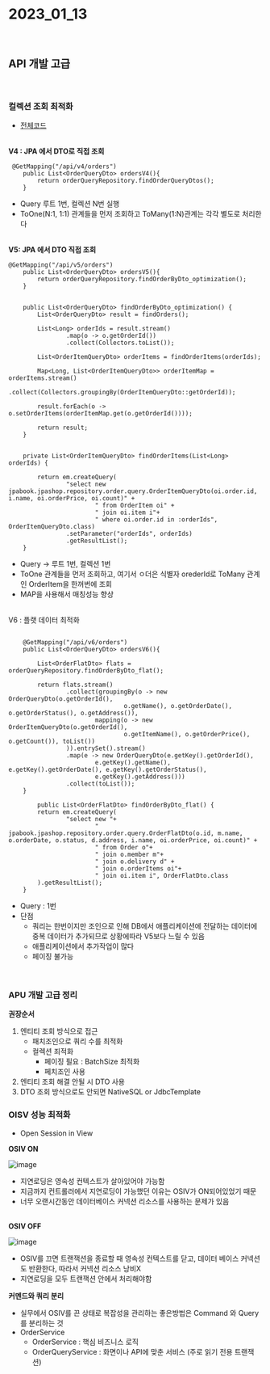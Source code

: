 # 2023_01_13

</br>

## API 개발 고급

</br>

### 컬렉션 조회 최적화

-   [전체코드](./code/OrderApiController.java)

</br>
<b>V4 : JPA 에서 DTO로 직접 조회</b>

```
 @GetMapping("/api/v4/orders")
    public List<OrderQueryDto> ordersV4(){
        return orderQueryRepository.findOrderQueryDtos();
    }

```

-   Query 루트 1번, 컬렉션 N번 실행
-   ToOne(N:1, 1:1) 관계들을 먼저 조회하고 ToMany(1:N)관계는 각각 별도로 처리한다

</br>
<b>V5: JPA 에서 DTO 직접 조회</b>

```
@GetMapping("/api/v5/orders")
    public List<OrderQueryDto> ordersV5(){
        return orderQueryRepository.findOrderByDto_optimization();
    }


    public List<OrderQueryDto> findOrderByDto_optimization() {
        List<OrderQueryDto> result = findOrders();

        List<Long> orderIds = result.stream()
                .map(o -> o.getOrderId())
                .collect(Collectors.toList());

        List<OrderItemQueryDto> orderItems = findOrderItems(orderIds);

        Map<Long, List<OrderItemQueryDto>> orderItemMap = orderItems.stream()
                .collect(Collectors.groupingBy(OrderItemQueryDto::getOrderId));

        result.forEach(o -> o.setOrderItems(orderItemMap.get(o.getOrderId())));

        return result;
    }


    private List<OrderItemQueryDto> findOrderItems(List<Long> orderIds) {

        return em.createQuery(
                "select new jpabook.jpashop.repository.order.query.OrderItemQueryDto(oi.order.id, i.name, oi.orderPrice, oi.count)" +
                        " from OrderItem oi" +
                        " join oi.item i"+
                        " where oi.order.id in :orderIds", OrderItemQueryDto.class)
                .setParameter("orderIds", orderIds)
                .getResultList();
    }
```

-   Query -> 루트 1번, 컬렉션 1번
-   ToOne 관계들을 먼저 조회하고, 여기서 ㅇ더은 식별자 orederId로 ToMany 관계인 OrderItem을 한꺼번에 조회
-   MAP을 사용해서 매칭성능 향상

</br>
</b>V6 : 플랫 데이터 최적화

```

    @GetMapping("/api/v6/orders")
    public List<OrderQueryDto> ordersV6(){

        List<OrderFlatDto> flats = orderQueryRepository.findOrderByDto_flat();

        return flats.stream()
                .collect(groupingBy(o -> new OrderQueryDto(o.getOrderId(),
                                o.getName(), o.getOrderDate(), o.getOrderStatus(), o.getAddress()),
                        mapping(o -> new OrderItemQueryDto(o.getOrderId(),
                                o.getItemName(), o.getOrderPrice(), o.getCount()), toList())
                )).entrySet().stream()
                .map(e -> new OrderQueryDto(e.getKey().getOrderId(),
                        e.getKey().getName(), e.getKey().getOrderDate(), e.getKey().getOrderStatus(),
                        e.getKey().getAddress()))
                .collect(toList());
    }

        public List<OrderFlatDto> findOrderByDto_flat() {
        return em.createQuery(
                "select new "+
                        " jpabook.jpashop.repository.order.query.OrderFlatDto(o.id, m.name, o.orderDate, o.status, d.address, i.name, oi.orderPrice, oi.count)" +
                        " from Order o"+
                        " join o.member m"+
                        " join o.delivery d" +
                        " join o.orderItems oi"+
                        " join oi.item i", OrderFlatDto.class
        ).getResultList();
    }
```

-   Query : 1번
-   단점
    -   쿼리는 한번이지만 조인으로 인해 DB에서 애플리케이션에 전달하는 데이터에 중복 데이터가 추가되므로 상황에따라 V5보다 느릴 수 있음
    -   애플리케이션에서 추가작업이 많다
    -   페이징 불가능

</br>

### APU 개발 고급 정리

<b>권장순서</b>

1. 엔티티 조회 방식으로 접근
    - 패치조인으로 쿼리 수를 최적화
    - 컬렉션 죄적화
        - 페이징 필요 : BatchSize 최적화
        - 페치조인 사용
2. 엔티티 조회 해결 안될 시 DTO 사용
3. DTO 조회 방식으로도 안되면 NativeSQL or JdbcTemplate

### OISV 성능 최적화

-   Open Session in View

<b>OSIV ON</b>

![image](https://user-images.githubusercontent.com/96561194/212458217-f414f5a9-8ea5-4589-ba1b-972a225e1b60.png)

-   지연로딩은 영속성 컨텍스트가 살아있어야 가능함
-   지금까지 컨트롤러에서 지연로딩이 가능했던 이유는 OSIV가 ON되어있었기 때문
-   너무 오랜시간동안 데이터베이스 커넥션 리소스를 사용하는 문제가 있음

</br>
<b>OSIV OFF</b>

![image](https://user-images.githubusercontent.com/96561194/212458261-6a41bb9f-aaa0-476a-87e4-cfed5ff0e892.png)

-   OSIV를 끄면 트랜잭션을 종료할 때 영속성 컨텍스트를 닫고, 데이터 베이스 커넥션도 반환한다, 따라서 커넥션 리소스 낭비X
-   지연로딩을 모두 트랜잭션 안에서 처리해야함

<b>커멘드와 쿼리 분리</b>

-   실무에서 OSIV를 끈 상태로 복잡성을 관리하는 좋은방법은 Command 와 Query를 분리하는 것
-   OrderService
    -   OrderService : 핵심 비즈니스 로직
    -   OrderQueryService : 화면이나 API에 맞춘 서비스 (주로 읽기 전용 트랜잭션)
